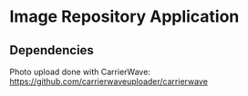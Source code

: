 # Image Repository Application

## Dependencies

Photo upload done with CarrierWave:
https://github.com/carrierwaveuploader/carrierwave
